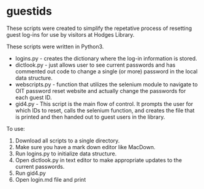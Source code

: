 # guestids

These scripts were created to simplify the repetative process of resetting guest log-ins for use by visitors at Hodges Library. 

These scripts were written in Python3.

* logins.py - creates the dictionary where the log-in information is stored.
* dictlook.py - just allows user to see current passwords and has commented out code to change a single (or more) password in the local data structure.
* webscripts.py - function that utilizes the selenium module to navigate to OIT password reset website and actually change the passwords for each guest ID.
* gid4.py - This script is the main flow of control. It prompts the user for which IDs to reset, calls the selenium function, and creates the file that is printed and then handed out to guest users in the library.
 

To use:

1. Download all scripts to a single directory.
2. Make sure you have a mark down editor like MacDown. 
3. Run logins.py to initialize data structure. 
4. Open dictlook.py in text editor to make appropriate updates to the current passwords.
5. Run gid4.py
6. Open login.md file and print